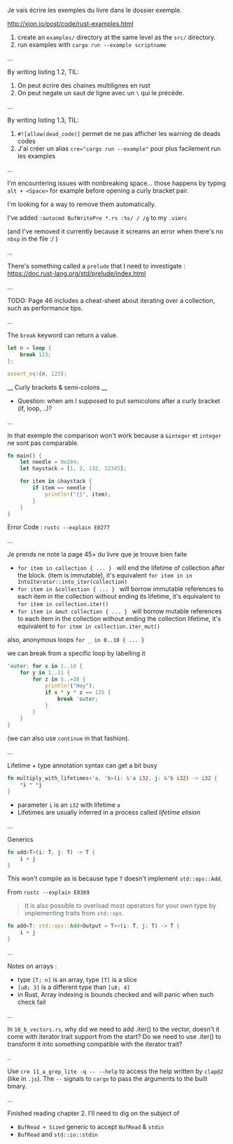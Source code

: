 Je vais écrire les exemples du livre dans le dossier exemple.

http://xion.io/post/code/rust-examples.html

1. create an `examples/` directory at the same level as the `src/` directory.
2. run examples with `cargo run --example scriptname`

...

By writing listing 1.2, TIL:
1. On peut écrire des chaines multilignes en rust 
2. On peut negate un saut de ligne avec un `\` qui le précède.

...

By writing listing 1.3, TIL:
1. `#![allow(dead_code)]` permet de ne pas afficher les warning de deads codes
2. J'ai créer un alias `cre="cargo run --example"` pour plus facilement run les examples

...

I'm encountering issues with nonbreaking space... those happens by typing `alt + <Space>` for example before opening a curly bracket pair.

I'm looking for a way to remove them automatically.

I've added `:autocmd BufWritePre *.rs :%s/ / /g` to my `.vimrc`

(and I've removed it currently because it screams an error when there's no `nbsp` in the file :/ )

...

There's something called a `prelude` that I need to investigate : https://doc.rust-lang.org/std/prelude/index.html

...

TODO: Page 46 includes a cheat-sheet about iterating over a collection, such as performance tips.

...

The `break` keyword can return a value.
```rust
let n = loop {
	break 123;
};

assert_eq!(n, 123);
```
__ Curly brackets & semi-colons __
- Question: when am I supposed to put semicolons after a curly bracket (if, loop, ..)?

...

In that exemple the comparison won't work because a `&integer` et `integer` ne sont pas comparable.
```rust
fn main() {
    let needle = 0o204;
    let haystack = [1, 2, 132, 12345];

    for item in &haystack {
        if item == needle {
            println!("{}", item);
        }
    }
}
```
Error Code : `rustc --explain E0277`

... 

Je prends ne note la page 45+ du livre que je trouve bien faite

- `for item in collection { ... } ` will end the lifetime  of collection after the block. (item is immutable), it's equivalent `for item in in IntoIterator::into_iter(collection)`
- `for item in &collection { ... } ` will borrow immutable references to each item in the collection without ending its lifetime, it's equivalent to `for item in collection.iter()`
- `for item in &mut collection { ... } ` will borrow mutable references to each item in the collection without ending the collection lifetime, it's equivalent to `for item in collection.iter_mut()`

also, anonymous loops 
`for _ in 0..10 { ... }`

we can break from a specific loop by labelling it 
```rust
'outer: for x in 1..10 {
    for y in 1..11 {
        for z in 5..=10 {
            println!("Hey");
            if x * y * z == 125 {
                break 'outer;
            }
        }
    }
}
```

(we can also use `continue` in that fashion).

...

Lifetime + type annotation syntax can get a bit busy

```rust
fn multiply_with_lifetimes<'a, 'b>(i: &'a i32, j: &'b i32) -> i32 {
    *i * *j
}
```

- parameter `i` is an `i32` with lifetime `a`
- Lifetimes are usually inferred in a process called _lifetime elision_

...

Generics

```rust
fn add<T>(i: T, j: T) -> T { 
    i + j 
}
```

This won't compile as is because type `T` doesn't implement `std::ops::Add`.

From `rustc --explain E0369`
> It is also possible to overload most operators for your own type by implementing traits from `std::ops`.

```rust
fn add<T: std::ops::Add<Output = T>>(i: T, j: T) -> T {
    i + j 
}
```
...

Notes on arrays :

- type `[T; n]` is an array, type `[T]` is a slice
- `[u8; 3]` is a different type than `[u8; 4]`
- in Rust, Array indexing is bounds checked and will panic when such check fail

... 

In `10_b_vectors.rs`, why did we need to add .iter() to the vector, doesn't it come with iterator trait support from the start? Do we need to use .iter() to transform it into something compatible with the iterator trait?

..

Use `cre 11_a_grep_lite -q -- --help` to access the help written by `clap@2` (like in `.js`).
The `--` signals to `cargo` to pass the arguments to the built binary.

...

Finished reading chapter 2. I'll need to dig on the subject of
- `BufRead + Sized` generic to accept `BufRead` & `stdin`
- `BufRead` and `std::io::stdin` 
